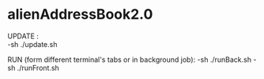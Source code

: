 # alienAddressBook2.0

UPDATE : <br>
  -sh ./update.sh
  
RUN (form different terminal's tabs or in background job):
  -sh ./runBack.sh
  -sh ./runFront.sh
